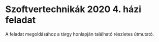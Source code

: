 ﻿# Szoftvertechnikák 2020 4. házi feladat
A feladat megoldásához a tárgy honlapján található részletes útmutató.
